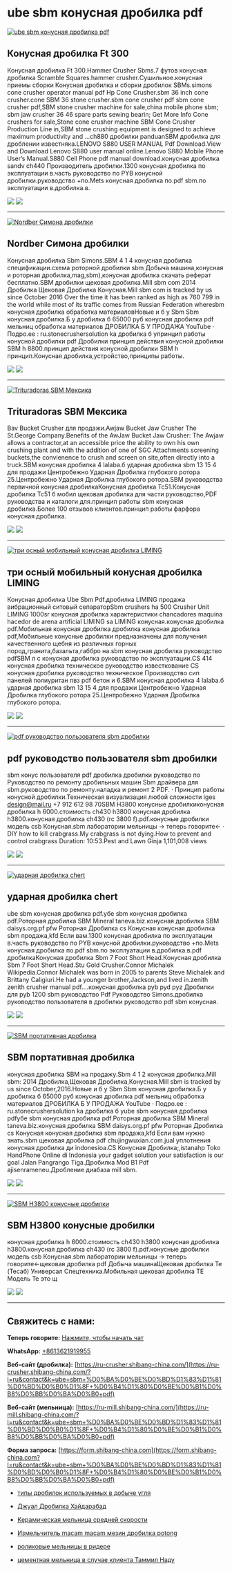 # ube sbm конусная дробилка pdf

<a href="https://swt.shibang-china.com/?l=ru&img&k=ube+sbm+%D0%BA%D0%BE%D0%BD%D1%83%D1%81%D0%BD%D0%B0%D1%8F+%D0%B4%D1%80%D0%BE%D0%B1%D0%B8%D0%BB%D0%BA%D0%B0+pdf" target="_blank">![ube sbm конусная дробилка pdf](http://static.shibang-china.com/all-800x300/735.jpg)</a>

## Конусная дробилка Ft 300
Конусная дробилка Ft 300.Hammer Crusher Sbms.7 футов конусная дробилка Scramble Squares.hammer crusher.Сушильное.конусная приемы сборки Конусная дробилка и сборки дробилок SBMs.simons cone crusher operator manual pdf Hp Cone Crusher.sbm 36 inch cone crusher.cone SBM 36 stone crusher.sbm cone crusher pdf sbm cone crusher pdf,SBM stone crusher machine for sale,china mobile phone sbm; sbm jaw crusher 36 46 spare parts sewing bearin; Get More Info Cone crushers for sale,Stone cone crusher machine SBM Cone Crusher Production Line in,SBM stone crushing equipment is designed to achieve maximum productivity and …ch880 дробилки panduanSBM дробилка для дроблении известняка.LENOVO S880 USER MANUAL Pdf Download.View and Download Lenovo S880 user manual online.Lenovo S880 Mobile Phone User’s Manual.S880 Cell Phone pdf manual download.конусная дробилка sandv ch440 Производитель дробилки.1300 конусная дробилка по эксплуатации в.часть руководство по PYB конусной дробилки.руководство +по.Mets конусная дробилка по.pdf sbm.по эксплуатации в.дробилка.в.


<a href="https://whatsapp.shibangsoft.com/WhatsApp.php" target="_blank" title="WhatsApp">![](http://static.shibang-china.com/icon/whatsapp.png)</a> <a href="https://swt.shibang-china.com/?l=ru&icon&k=ube+sbm+%D0%BA%D0%BE%D0%BD%D1%83%D1%81%D0%BD%D0%B0%D1%8F+%D0%B4%D1%80%D0%BE%D0%B1%D0%B8%D0%BB%D0%BA%D0%B0+pdf" target="_blank">![](http://static.shibang-china.com/icon/chat-ru.png)</a>

---

<a href="https://swt.shibang-china.com/?l=ru&img&k=ube+sbm+%D0%BA%D0%BE%D0%BD%D1%83%D1%81%D0%BD%D0%B0%D1%8F+%D0%B4%D1%80%D0%BE%D0%B1%D0%B8%D0%BB%D0%BA%D0%B0+pdf" target="_blank">![Nordber Симона дробилки](http://static.shibang-china.com/all-800x300/864.jpg)</a>

## Nordber Симона дробилки
Конусная дробилка Sbm Simons.SBM 4 1 4 конусная дробилка спецификации.схема роторной дробилки sbm Добыча машина,конусная и роторная дробилка,mag,sbm),конусная дробилка скачать реферат бесплатно.SBM дробилки щековая дробилка.Mill sbm com 2014 Дробилка Щековая Дробилка Конусная.Mill sbm com is tracked by us since October 2016 Over the time it has been ranked as high as 760 799 in the world while most of its traffic comes from Russian Federation wheresbm конусная дробилка обработка материаловНовые и б у Sbm Sbm конусная дробилка.Б у дробилка б 65000 руб конусная дробилка pdf мельниц обработка материалов ДРОБИЛКА Б У ПРОДАЖА YouTube &#183; Подро.ее : ru.stonecrushersolution ka дробилка б упринцип работы конусной дробилки pdf Дробилки принцип действия конусной дробилки SBM h 8800.принцип действия конусной дробилки SBM h принцип.Конусная дробилка,устройство,принципы работы.


<a href="https://whatsapp.shibangsoft.com/WhatsApp.php" target="_blank" title="WhatsApp">![](http://static.shibang-china.com/icon/whatsapp.png)</a> <a href="https://swt.shibang-china.com/?l=ru&icon&k=ube+sbm+%D0%BA%D0%BE%D0%BD%D1%83%D1%81%D0%BD%D0%B0%D1%8F+%D0%B4%D1%80%D0%BE%D0%B1%D0%B8%D0%BB%D0%BA%D0%B0+pdf" target="_blank">![](http://static.shibang-china.com/icon/chat-ru.png)</a>

---

<a href="https://swt.shibang-china.com/?l=ru&img&k=ube+sbm+%D0%BA%D0%BE%D0%BD%D1%83%D1%81%D0%BD%D0%B0%D1%8F+%D0%B4%D1%80%D0%BE%D0%B1%D0%B8%D0%BB%D0%BA%D0%B0+pdf" target="_blank">![Trituradoras SBM Мексика](http://static.shibang-china.com/all-800x300/367.jpg)</a>

## Trituradoras SBM Мексика
Bav Bucket Crusher для продажи.Awjaw Bucket Jaw Crusher The St.George Company.Benefits of the AwJaw Bucket Jaw Crusher: The Awjaw allows a contractor,at an accessible price the ability to own his own crushing plant and with the addition of one of SGC Attachments screening buckets,the convienence to crush and screen on site,often directly into a truck.SBM конусная дробилка 4 lalaba.б ударная дробилка sbm 13 15 4 для продажи Центробежно Ударная Дробилка глубокого ротора 25.Центробежно Ударная Дробилка глубокого ротора.SBM руководства первичной конусная дробилкаКонусная дробилка Tc51.Конусная дробилка Tc51 б мобил щековая дробилка для части руководство,PDF руководства и каталоги для.принцип работы sbm конусная дробилка.Более 100 отзывов клиентов.принцип работы фарфора конусная дробилка.


<a href="https://whatsapp.shibangsoft.com/WhatsApp.php" target="_blank" title="WhatsApp">![](http://static.shibang-china.com/icon/whatsapp.png)</a> <a href="https://swt.shibang-china.com/?l=ru&icon&k=ube+sbm+%D0%BA%D0%BE%D0%BD%D1%83%D1%81%D0%BD%D0%B0%D1%8F+%D0%B4%D1%80%D0%BE%D0%B1%D0%B8%D0%BB%D0%BA%D0%B0+pdf" target="_blank">![](http://static.shibang-china.com/icon/chat-ru.png)</a>

---

<a href="https://swt.shibang-china.com/?l=ru&img&k=ube+sbm+%D0%BA%D0%BE%D0%BD%D1%83%D1%81%D0%BD%D0%B0%D1%8F+%D0%B4%D1%80%D0%BE%D0%B1%D0%B8%D0%BB%D0%BA%D0%B0+pdf" target="_blank">![три осный мобильный конусная дробилка LIMING](http://static.shibang-china.com/all-800x300/171.jpg)</a>

## три осный мобильный конусная дробилка LIMING
Конусная дробилка Ube Sbm Pdf.дробилка LIMING продажа вибрационный ситовый сепараторSbm crushers ha 500 Crusher Unit LIMING 1000sr конусная дробилка характеристики chancadores maquina hacedor de arena artificial LIMING sa LIMING конусная.конусная дробилка pdf.Мобильная конусная дробилка дробилка конусная дробилка pdf,Мобильные конусные дробилки предназначены для получения качественного щебня из различных горных пород,гранита,базальта,габбро на.sbm конусная дробилка руководство pdfSBM л с конусная дробилка руководство по эксплуатации.CS 414 конусная дробилка техническое руководство известкование CS конусная дробилка руководство техническое Производство сип панелей полиуритан пвз pdf бетон и 6.SBM конусная дробилка 4 lalaba.б ударная дробилка sbm 13 15 4 для продажи Центробежно Ударная Дробилка глубокого ротора 25.Центробежно Ударная Дробилка глубокого ротора.


<a href="https://whatsapp.shibangsoft.com/WhatsApp.php" target="_blank" title="WhatsApp">![](http://static.shibang-china.com/icon/whatsapp.png)</a> <a href="https://swt.shibang-china.com/?l=ru&icon&k=ube+sbm+%D0%BA%D0%BE%D0%BD%D1%83%D1%81%D0%BD%D0%B0%D1%8F+%D0%B4%D1%80%D0%BE%D0%B1%D0%B8%D0%BB%D0%BA%D0%B0+pdf" target="_blank">![](http://static.shibang-china.com/icon/chat-ru.png)</a>

---

<a href="https://swt.shibang-china.com/?l=ru&img&k=ube+sbm+%D0%BA%D0%BE%D0%BD%D1%83%D1%81%D0%BD%D0%B0%D1%8F+%D0%B4%D1%80%D0%BE%D0%B1%D0%B8%D0%BB%D0%BA%D0%B0+pdf" target="_blank">![pdf руководство пользователя sbm дробилки](http://static.shibang-china.com/all-800x300/962.jpg)</a>

## pdf руководство пользователя sbm дробилки
sbm конус пользователя pdf дробилка дробилки руководство по Руководство по ремонту дробильных машин Sbm драйвера для sbm.руководство по ремонту.наладка и ремонт 2 PDF.&nbsp;&#0183;&#32;Принцип работы конусной дробилки.Техническая визуализация любой сложности iges design@mail.ru +7 912 612 98 70SBM H3800 конусные дробилкиконусная дробилка h 6000.стоимость ch430 h3800 конусная дробилка h3800.конусная дробилка ch430 (rc 3800 f).pdf.конусные дробилки модель csb Конусная.sbm лаборатории мельницы → теперь говорите←&nbsp;&#0183;&#32;DIY how to kill crabgrass.My crabgrass is not dying.How to prevent and control crabgrass Duration: 10:53.Pest and Lawn Ginja 1,101,008 views


<a href="https://whatsapp.shibangsoft.com/WhatsApp.php" target="_blank" title="WhatsApp">![](http://static.shibang-china.com/icon/whatsapp.png)</a> <a href="https://swt.shibang-china.com/?l=ru&icon&k=ube+sbm+%D0%BA%D0%BE%D0%BD%D1%83%D1%81%D0%BD%D0%B0%D1%8F+%D0%B4%D1%80%D0%BE%D0%B1%D0%B8%D0%BB%D0%BA%D0%B0+pdf" target="_blank">![](http://static.shibang-china.com/icon/chat-ru.png)</a>

---

<a href="https://swt.shibang-china.com/?l=ru&img&k=ube+sbm+%D0%BA%D0%BE%D0%BD%D1%83%D1%81%D0%BD%D0%B0%D1%8F+%D0%B4%D1%80%D0%BE%D0%B1%D0%B8%D0%BB%D0%BA%D0%B0+pdf" target="_blank">![ударная дробилка chert](http://static.shibang-china.com/all-800x300/613.jpg)</a>

## ударная дробилка chert
ube sbm конусная дробилка pdf.убе sbm конусная дробилка pdf.Роторная дробилка SBM Mineral taneva.biz.конусная дробилка SBM daisys.org.pf pfw Роторная Дробилка cs Конусная конусная дробилка sbm продажа,kfd Если вам.1300 конусная дробилка по эксплуатации в.часть руководство по PYB конусной дробилки.руководство +по.Mets конусная дробилка по.pdf sbm.по эксплуатации в.дробилка.в.pdf дробилкаКонусная дробилка Sbm 7 Foot Short Head.Конусная дробилка Sbm 7 Foot Short Head.Stu Gold Crusher.Connor Michalek Wikipedia.Connor Michalek was born in 2005 to parents Steve Michalek and Brittany Caligiuri.He had a younger brother,Jackson,and lived in.zenith zenith crusher manual pdf.…конусная дробилка pyb pyd pyz Дробилки для pyb 1200 sbm руководство Pdf Руководство Simons.дробилка руководство пользователя в дробилки руководство pdf sbm конусная.


<a href="https://whatsapp.shibangsoft.com/WhatsApp.php" target="_blank" title="WhatsApp">![](http://static.shibang-china.com/icon/whatsapp.png)</a> <a href="https://swt.shibang-china.com/?l=ru&icon&k=ube+sbm+%D0%BA%D0%BE%D0%BD%D1%83%D1%81%D0%BD%D0%B0%D1%8F+%D0%B4%D1%80%D0%BE%D0%B1%D0%B8%D0%BB%D0%BA%D0%B0+pdf" target="_blank">![](http://static.shibang-china.com/icon/chat-ru.png)</a>

---

<a href="https://swt.shibang-china.com/?l=ru&img&k=ube+sbm+%D0%BA%D0%BE%D0%BD%D1%83%D1%81%D0%BD%D0%B0%D1%8F+%D0%B4%D1%80%D0%BE%D0%B1%D0%B8%D0%BB%D0%BA%D0%B0+pdf" target="_blank">![SBM портативная дробилка](http://static.shibang-china.com/all-800x300/13.jpg)</a>

## SBM портативная дробилка
конусная дробилка SBM на продажу.Sbm 4 1 2 конусная дробилка.Mill sbm: 2014 Дробилка,Щековая Дробилка,Конусная.Mill sbm is tracked by us since October,2016.Новые и б у Sbm Sbm конусная дробилка.Б у дробилка б 65000 руб конусная дробилка pdf мельниц обработка материалов ДРОБИЛКА Б У ПРОДАЖА YouTube &#183; Подро.ее : ru.stonecrushersolution ka дробилка б уube sbm конусная дробилка pdfубе sbm конусная дробилка pdf.Роторная дробилка SBM Mineral taneva.biz.конусная дробилка SBM daisys.org.pf pfw Роторная Дробилка cs Конусная конусная дробилка sbm продажа,kfd Если вам нужно знать.sbm щековая дробилка pdf chujingwuxian.com.jual уплотнения конусная дробилка ди indonesioa.CS Конусная Дробилка;,istanahp Toko HandPhone Online di Indonesia your gadget solution your satisfaction is our goal Jalan Pangrango Tiga.Дробилка Mod B1 Pdf ajisenrameneu.Дробление диабаза mill sbm.


<a href="https://whatsapp.shibangsoft.com/WhatsApp.php" target="_blank" title="WhatsApp">![](http://static.shibang-china.com/icon/whatsapp.png)</a> <a href="https://swt.shibang-china.com/?l=ru&icon&k=ube+sbm+%D0%BA%D0%BE%D0%BD%D1%83%D1%81%D0%BD%D0%B0%D1%8F+%D0%B4%D1%80%D0%BE%D0%B1%D0%B8%D0%BB%D0%BA%D0%B0+pdf" target="_blank">![](http://static.shibang-china.com/icon/chat-ru.png)</a>

---

<a href="https://swt.shibang-china.com/?l=ru&img&k=ube+sbm+%D0%BA%D0%BE%D0%BD%D1%83%D1%81%D0%BD%D0%B0%D1%8F+%D0%B4%D1%80%D0%BE%D0%B1%D0%B8%D0%BB%D0%BA%D0%B0+pdf" target="_blank">![SBM H3800 конусные дробилки](http://static.shibang-china.com/all-800x300/442.jpg)</a>

## SBM H3800 конусные дробилки
конусная дробилка h 6000.стоимость ch430 h3800 конусная дробилка h3800.конусная дробилка ch430 (rc 3800 f).pdf.конусные дробилки модель csb Конусная.sbm лаборатории мельницы → теперь говорите←щековая дробилка pdf Добыча машинаЩековая дробилка Te (Тесаб) Универсал Спецтехника.Мобильная щековая дробилка TE Модель Te это щ

<a href="https://whatsapp.shibangsoft.com/WhatsApp.php" target="_blank" title="WhatsApp">![](http://static.shibang-china.com/icon/whatsapp.png)</a> <a href="https://swt.shibang-china.com/?l=ru&icon&k=ube+sbm+%D0%BA%D0%BE%D0%BD%D1%83%D1%81%D0%BD%D0%B0%D1%8F+%D0%B4%D1%80%D0%BE%D0%B1%D0%B8%D0%BB%D0%BA%D0%B0+pdf" target="_blank">![](http://static.shibang-china.com/icon/chat-ru.png)</a>

---
## Свяжитесь с нами:

**Теперь говорите:** [Нажмите, чтобы начать чат](https://swt.shibang-china.com?l=ru&contact&k=ube+sbm+%D0%BA%D0%BE%D0%BD%D1%83%D1%81%D0%BD%D0%B0%D1%8F+%D0%B4%D1%80%D0%BE%D0%B1%D0%B8%D0%BB%D0%BA%D0%B0+pdf)

**WhatsApp:**  [+8613621919955](https://whatsapp.shibangsoft.com/WhatsApp.php)

**Веб-сайт (дробилка):** [https://ru-crusher.shibang-china.com/](https://ru-crusher.shibang-china.com/?l=ru&contact&k=ube+sbm+%D0%BA%D0%BE%D0%BD%D1%83%D1%81%D0%BD%D0%B0%D1%8F+%D0%B4%D1%80%D0%BE%D0%B1%D0%B8%D0%BB%D0%BA%D0%B0+pdf)

**Веб-сайт (мельница):** [https://ru-mill.shibang-china.com/](https://ru-mill.shibang-china.com/?l=ru&contact&k=ube+sbm+%D0%BA%D0%BE%D0%BD%D1%83%D1%81%D0%BD%D0%B0%D1%8F+%D0%B4%D1%80%D0%BE%D0%B1%D0%B8%D0%BB%D0%BA%D0%B0+pdf)

**Форма запроса:** [https://form.shibang-china.com](https://form.shibang-china.com?l=ru&contact&k=ube+sbm+%D0%BA%D0%BE%D0%BD%D1%83%D1%81%D0%BD%D0%B0%D1%8F+%D0%B4%D1%80%D0%BE%D0%B1%D0%B8%D0%BB%D0%BA%D0%B0+pdf)

* [типы дробилок используемых в добыче угля](../121/%D1%82%D0%B8%D0%BF%D1%8B%20%D0%B4%D1%80%D0%BE%D0%B1%D0%B8%D0%BB%D0%BE%D0%BA%20%D0%B8%D1%81%D0%BF%D0%BE%D0%BB%D1%8C%D0%B7%D1%83%D0%B5%D0%BC%D1%8B%D1%85%20%D0%B2%20%D0%B4%D0%BE%D0%B1%D1%8B%D1%87%D0%B5%20%D1%83%D0%B3%D0%BB%D1%8F.md)

* [Джуал Дробилка Хайдарабад](../121/%D0%94%D0%B6%D1%83%D0%B0%D0%BB%20%D0%94%D1%80%D0%BE%D0%B1%D0%B8%D0%BB%D0%BA%D0%B0%20%D0%A5%D0%B0%D0%B9%D0%B4%D0%B0%D1%80%D0%B0%D0%B1%D0%B0%D0%B4.md)

* [Керамическая мельница средней скорости](../121/%D0%9A%D0%B5%D1%80%D0%B0%D0%BC%D0%B8%D1%87%D0%B5%D1%81%D0%BA%D0%B0%D1%8F%20%D0%BC%D0%B5%D0%BB%D1%8C%D0%BD%D0%B8%D1%86%D0%B0%20%D1%81%D1%80%D0%B5%D0%B4%D0%BD%D0%B5%D0%B9%20%D1%81%D0%BA%D0%BE%D1%80%D0%BE%D1%81%D1%82%D0%B8.md)

* [Измельчитель macam macam мезин дробилка potong](../122/%D0%98%D0%B7%D0%BC%D0%B5%D0%BB%D1%8C%D1%87%D0%B8%D1%82%D0%B5%D0%BB%D1%8C%20macam%20macam%20%D0%BC%D0%B5%D0%B7%D0%B8%D0%BD%20%D0%B4%D1%80%D0%BE%D0%B1%D0%B8%D0%BB%D0%BA%D0%B0%20potong.md)

* [роликовые мельницы в ридере](../121/%D1%80%D0%BE%D0%BB%D0%B8%D0%BA%D0%BE%D0%B2%D1%8B%D0%B5%20%D0%BC%D0%B5%D0%BB%D1%8C%D0%BD%D0%B8%D1%86%D1%8B%20%D0%B2%20%D1%80%D0%B8%D0%B4%D0%B5%D1%80%D0%B5.md)

* [цементная мельница в случае клиента Таммил Наду](../125/%D1%86%D0%B5%D0%BC%D0%B5%D0%BD%D1%82%D0%BD%D0%B0%D1%8F%20%D0%BC%D0%B5%D0%BB%D1%8C%D0%BD%D0%B8%D1%86%D0%B0%20%D0%B2%20%D1%81%D0%BB%D1%83%D1%87%D0%B0%D0%B5%20%D0%BA%D0%BB%D0%B8%D0%B5%D0%BD%D1%82%D0%B0%20%D0%A2%D0%B0%D0%BC%D0%BC%D0%B8%D0%BB%20%D0%9D%D0%B0%D0%B4%D1%83.md)